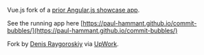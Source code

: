 Vue.js fork of a [prior Angular.js showcase app](https://github.com/paul-hammant/angular-commit-bubbles/).

See the running app here [https://paul-hammant.github.io/commit-bubbles/](https://paul-hammant.github.io/commit-bubbles/)

Fork by [Denis Raygoroskiy](https://github.com/Rainfall) via [UpWork](https://www.upwork.com/o/profiles/users/_~0177e9734428c559dc).